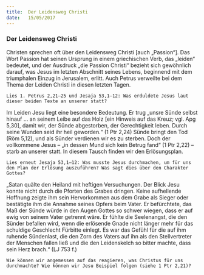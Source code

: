 ```yaml
---
title:  Der Leidensweg Christi
date:   15/05/2017
---
```


### Der Leidensweg Christi

Christen sprechen oft über den Leidensweg Christi [auch „Passion“]. Das Wort Passion hat seinen Ursprung in einem griechischen Verb, das „leiden“ bedeutet, und der Ausdruck „die Passion Christi“ bezieht sich gewöhnlich darauf, was Jesus im letzten Abschnitt seines Lebens, beginnend mit dem triumphalen Einzug in Jerusalem, erlitt. Auch Petrus verweilte bei dem Thema der Leiden Christi in diesen letzten Tagen.

`Lies 1. Petrus 2,21–25 und Jesaja 53,1–12: Was erduldete Jesus laut dieser beiden Texte an unserer statt?`

Im Leiden Jesu liegt eine besondere Bedeutung. Er trug „unsre Sünde selbst hinauf … an seinem Leibe auf das Holz [ein Hinweis auf das Kreuz; vgl. Apg 5,30], damit wir, der Sünde abgestorben, der Gerechtigkeit leben. Durch seine Wunden seid ihr heil geworden.“ (1 Ptr 2,24) Sünde bringt den Tod (Röm 5,12), und als Sünder verdienen wir es zu sterben. Doch der vollkommene Jesus – „in dessen Mund sich kein Betrug fand“ (1 Ptr 2,22) – starb an unserer statt. In diesem Tausch finden wir den Erlösungsplan.

`Lies erneut Jesaja 53,1–12: Was musste Jesus durchmachen, um für uns den Plan der Erlösung auszuführen? Was sagt dies über den Charakter Gottes?`

„Satan quälte den Heiland mit heftigen Versuchungen. Der Blick Jesu konnte nicht durch die Pforten des Grabes dringen. Keine aufhellende Hoffnung zeigte ihm sein Hervorkommen aus dem Grabe als Sieger oder bestätigte ihm die Annahme seines Opfers beim Vater. Er befürchtete, das Maß der Sünde würde in den Augen Gottes so schwer wiegen, dass er auf ewig von seinem Vater getrennt wäre. Er fühlte die Seelenangst, die den Sünder befallen wird, wenn die erlösende Gnade nicht länger mehr für das schuldige Geschlecht Fürbitte einlegt. Es war das Gefühl für die auf ihm ruhende Sündenlast, die den Zorn des Vaters auf ihn als den Stellvertreter der Menschen fallen ließ und die den Leidenskelch so bitter machte, dass sein Herz brach.“ (LJ 753 f.)

`Wie können wir angemessen auf das reagieren, was Christus für uns durchmachte? Wie können wir Jesu Beispiel folgen (siehe 1 Ptr 2,21)?`